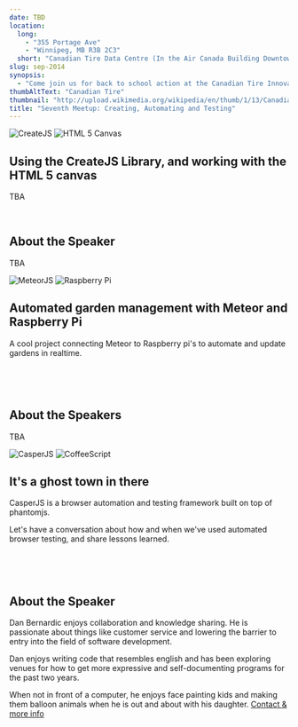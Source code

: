 ```yaml
---
date: TBD
location: 
  long: 
    - "355 Portage Ave"
    - "Winnipeg, MB R3B 2C3"
  short: "Canadian Tire Data Centre (In the Air Canada Building Downtown)"
slug: sep-2014
synopsis: 
  - "Come join us for back to school action at the Canadian Tire Innovation Centre. We will try to have three shorter talks with pizza and networking breaks in between."
thumbAltText: "Canadian Tire"
thumbnail: "http://upload.wikimedia.org/wikipedia/en/thumb/1/13/Canadian_Tire_Logo.svg/189px-Canadian_Tire_Logo.svg.png"
title: "Seventh Meetup: Creating, Automating and Testing"
---
```


![CreateJS](/images/createjs.png "CreateJS")
![HTML 5 Canvas](/images/canvas.png "HTML 5 Canvas")

Using the CreateJS Library, and working with the HTML 5 canvas
--------------------------------------------------------------

TBA

&nbsp;

About the Speaker
-----------------

TBA

![MeteorJS](/images/meteorjs.png "MeteorJS")
![Raspberry Pi](http://www.raspberrypi.org/wp-content/uploads/2012/03/Raspi_Colour_R.png "Raspberry Pi")

Automated garden management with Meteor and Raspberry Pi
--------------------------------------------------------

A cool project connecting Meteor to Raspberry pi's to automate and update gardens in realtime.

&nbsp;

&nbsp;

About the Speakers
-----------------

TBA

![CasperJS](http://casperjs.org/images/casperjs-logo.png "CasperJS")
![CoffeeScript](/images/coffeescript-logo.png "CoffeeScript")

It's a ghost town in there
--------------------------

CasperJS is a browser automation and testing framework built on top of phantomjs.

Let's have a conversation about how and when we've used automated browser testing, and share lessons learned.

&nbsp;

&nbsp;

About the Speaker
-----------------

Dan Bernardic enjoys collaboration and knowledge sharing. He is passionate about things like customer service and lowering the barrier to entry into the field of software development.

Dan enjoys writing code that resembles english and has been exploring venues for how to get more expressive and self-documenting programs for the past two years.

When not in front of a computer, he enjoys face painting kids and making them balloon animals when he is out and about with his daughter.
[Contact & more info](http://en.gravatar.com/dbernar1 "Dan Bernardic's Gravatar Profile")
